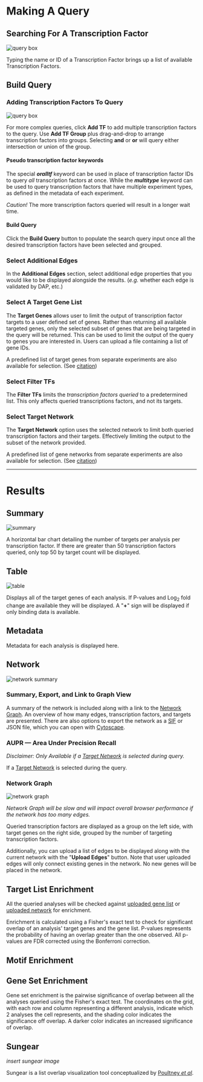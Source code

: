 # Making A Query

## Searching For A Transcription Factor

![query box](../../images/query1.png)

Typing the name or ID of a Transcription Factor brings up a list of available Transcription Factors.

## Build Query

### Adding Transcription Factors To Query

![query box](../../images/query2.png)

For more complex queries, click **Add TF** to add multiple transcription factors to the query. Use **Add TF Group** plus drag-and-drop to arrange transcription factors into groups. Selecting **and** or **or** will query either intersection or union of the group.

#### Pseudo transcription factor keywords

The special ***oralltf*** keyword can be used in place of transcription factor IDs to query *all* transcription factors at once. While the ***multitype*** keyword can be used to query transcription factors that have multiple experiment types, as defined in the metadata of each experiment.

*Caution!* The more transcription factors queried will result in a longer wait time.

#### Build Query

Click the **Build Query** button to populate the search query input once all the desired transcription factors have been selected and grouped.

### Select Additional Edges

In the **Additional Edges** section, select additional edge properties that you would like to be displayed alongside the results. (*e.g.* whether each edge is validated by DAP, etc.)

### Select A Target Gene List

The **Target Genes** allows user to limit the output of transcription factor targets to a user defined set of genes. Rather than returning all available targeted genes, only the selected subset of genes that are being targeted in the query will be returned. This can be used to limit the output of the query to genes you are interested in. Users can upload a file containing a list of gene IDs.

A predefined list of target genes from separate experiments are also available for selection. (See [citation](/citations))

### Select Filter TFs

The **Filter TFs** limits the *transcription factors queried* to a predetermined list. This only affects queried transcriptions factors, and not its targets.

### Select Target Network

The **Target Network** option uses the selected network to limit both queried transcription factors and their targets. Effectively limiting the output to the subset of the network provided.

A predefined list of gene networks from separate experiments are also available for selection. (See [citation](/citations))

---

# Results

## Summary

![summary](../../images/summary.png)

A horizontal bar chart detailing the number of targets per analysis per transcription factor. If there are greater than 50 transcription factors queried, only top 50 by target count will be displayed.

## Table

![table](../../images/table.png)

Displays all of the target genes of each analysis. If P-values and Log<sub>2</sub> fold change are available they will be displayed. A "**+**" sign will be displayed if only binding data is available.

## Metadata

Metadata for each analysis is displayed here.

## Network

![network summary](../../images/network_summary.png)

### Summary, Export, and Link to Graph  View

A summary of the network is included along with a link to the [Network Graph](#network-graph). An overview of how many edges, transcription factors, and targets are presented. There are also options to export the network as a [SIF](https://manual.cytoscape.org/en/stable/Supported_Network_File_Formats.html#sif-format) or JSON file, which you can open with [Cytoscape](https://cytoscape.org).

### AUPR — Area Under Precision Recall

*Disclaimer: Only Available if a [Target Network](#select-target-network) is selected during query.*

If a [Target Network](#select-target-network) is selected during the query.

### Network Graph

![network graph](../../images/network.png)

*Network Graph will be slow and will impact overall browser performance if the network has too many edges.*

Queried transcription factors are displayed as a group on the left side, with target genes on the right side, grouped by the number of targeting transcription factors.

Additionally, you can upload a list of edges to be displayed along with the current network with the "**Upload Edges**" button. Note that user uploaded edges will only connect existing genes in the network. No new genes will be placed in the network.

## Target List Enrichment

All the queried analyses will be checked against [uploaded gene list](#select-a-target-gene-list) or [uploaded network](#select-target-network) for enrichment.

Enrichment is calculated using a Fisher's exact test to check for significant overlap of an analysis' target genes and the gene list. P-values represents the probability of having an overlap greater than the one observed. All p-values are FDR corrected using the Bonferroni correction.

## Motif Enrichment

## Gene Set Enrichment

Gene set enrichment is the pairwise significance of overlap between all the analyses queried using the Fisher's exact test. The coordinates on the grid, with each row and column representing a different analysis, indicate which 2 analyses the cell represents, and the shading color indicates the significance off overlap. A darker color indicates an increased significance of overlap.

## Sungear

*insert sungear image*

Sungear is a list overlap visualization tool conceptualized by [Poultney *et al*](/citations#tools).
